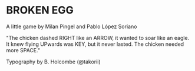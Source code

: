 # BROKEN EGG
A little game by Milan Pingel and Pablo López Soriano

"The chicken dashed RIGHT like an ARROW,
it wanted to soar like an eagle.
It knew flying UPwards was KEY,
but it never lasted.
The chicken needed more SPACE."

Typography by B. Holcombe (@takorii)
